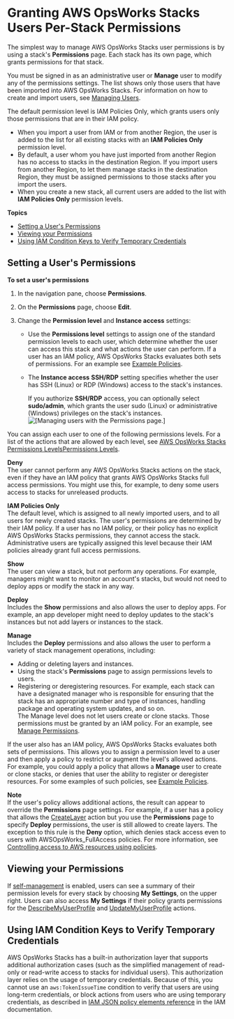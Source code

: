 # Granting AWS OpsWorks Stacks Users Per\-Stack Permissions<a name="opsworks-security-users-console"></a>

The simplest way to manage AWS OpsWorks Stacks user permissions is by using a stack's **Permissions** page\. Each stack has its own page, which grants permissions for that stack\.

You must be signed in as an administrative user or **Manage** user to modify any of the permissions settings\. The list shows only those users that have been imported into AWS OpsWorks Stacks\. For information on how to create and import users, see [Managing Users](opsworks-security-users-manage.md)\.

The default permission level is IAM Policies Only, which grants users only those permissions that are in their IAM policy\.
+ When you import a user from IAM or from another Region, the user is added to the list for all existing stacks with an **IAM Policies Only** permission level\.
+ By default, a user whom you have just imported from another Region has no access to stacks in the destination Region\. If you import users from another Region, to let them manage stacks in the destination Region, they must be assigned permissions to those stacks after you import the users\.
+ When you create a new stack, all current users are added to the list with **IAM Policies Only** permission levels\.

**Topics**
+ [Setting a User's Permissions](#opsworks-security-users-console-set)
+ [Viewing your Permissions](#opsworks-security-users-console-viewing)
+ [Using IAM Condition Keys to Verify Temporary Credentials](#w2ab1c14c61c13c35c19)

## Setting a User's Permissions<a name="opsworks-security-users-console-set"></a>

**To set a user's permissions**

1. In the navigation pane, choose **Permissions**\.

1. On the **Permissions** page, choose **Edit**\.

1. Change the **Permission level** and **Instance access** settings:
   + Use the **Permissions level** settings to assign one of the standard permission levels to each user, which determine whether the user can access this stack and what actions the user can perform\. If a user has an IAM policy, AWS OpsWorks Stacks evaluates both sets of permissions\. For an example see [Example Policies](opsworks-security-users-examples.md)\.
   + The **Instance access** **SSH/RDP** setting specifies whether the user has SSH \(Linux\) or RDP \(Windows\) access to the stack's instances\.

     If you authorize **SSH/RDP** access, you can optionally select **sudo/admin**, which grants the user sudo \(Linux\) or administrative \(Windows\) privileges on the stack's instances\.   
![\[Managing users with the Permissions page.\]](http://docs.aws.amazon.com/opsworks/latest/userguide/images/permissions-edit.png)

You can assign each user to one of the following permissions levels\. For a list of the actions that are allowed by each level, see [AWS OpsWorks Stacks Permissions LevelsPermissions Levels](opsworks-security-users-standard.md)\.

**Deny**  
The user cannot perform any AWS OpsWorks Stacks actions on the stack, even if they have an IAM policy that grants AWS OpsWorks Stacks full access permissions\. You might use this, for example, to deny some users access to stacks for unreleased products\.

**IAM Policies Only**  
The default level, which is assigned to all newly imported users, and to all users for newly created stacks\. The user's permissions are determined by their IAM policy\. If a user has no IAM policy, or their policy has no explicit AWS OpsWorks Stacks permissions, they cannot access the stack\. Administrative users are typically assigned this level because their IAM policies already grant full access permissions\.

**Show**  
The user can view a stack, but not perform any operations\. For example, managers might want to monitor an account's stacks, but would not need to deploy apps or modify the stack in any way\.

**Deploy**  
Includes the **Show** permissions and also allows the user to deploy apps\. For example, an app developer might need to deploy updates to the stack's instances but not add layers or instances to the stack\.

**Manage**  
Includes the **Deploy** permissions and also allows the user to perform a variety of stack management operations, including:  
+ Adding or deleting layers and instances\.
+ Using the stack's **Permissions** page to assign permissions levels to users\.
+ Registering or deregistering resources\.
For example, each stack can have a designated manager who is responsible for ensuring that the stack has an appropriate number and type of instances, handling package and operating system updates, and so on\.  
The Manage level does not let users create or clone stacks\. Those permissions must be granted by an IAM policy\. For an example, see [Manage Permissions](opsworks-security-users-examples.md#opsworks-security-users-examples-manage)\.

If the user also has an IAM policy, AWS OpsWorks Stacks evaluates both sets of permissions\. This allows you to assign a permission level to a user and then apply a policy to restrict or augment the level's allowed actions\. For example, you could apply a policy that allows a **Manage** user to create or clone stacks, or denies that user the ability to register or deregister resources\. For some examples of such policies, see [Example Policies](opsworks-security-users-examples.md)\.

**Note**  
If the user's policy allows additional actions, the result can appear to override the **Permissions** page settings\. For example, if a user has a policy that allows the [CreateLayer](http://docs.aws.amazon.com/opsworks/latest/APIReference/API_CreateLayer.html) action but you use the **Permissions** page to specify **Deploy** permissions, the user is still allowed to create layers\. The exception to this rule is the **Deny** option, which denies stack access even to users with AWSOpsWorks\_FullAccess policies\. For more information, see [Controlling access to AWS resources using policies](https://docs.aws.amazon.com/IAM/latest/UserGuide/access_controlling.html)\. 

## Viewing your Permissions<a name="opsworks-security-users-console-viewing"></a>

If [self\-management](opsworks-security-users-manage-edit.md) is enabled, users can see a summary of their permission levels for every stack by choosing **My Settings**, on the upper right\. Users can also access **My Settings** if their policy grants permissions for the [DescribeMyUserProfile](http://docs.aws.amazon.com/opsworks/latest/APIReference/API_DescribeMyUserProfile.html) and [UpdateMyUserProfile](http://docs.aws.amazon.com/opsworks/latest/APIReference/API_UpdateMyUserProfile.html) actions\.

## Using IAM Condition Keys to Verify Temporary Credentials<a name="w2ab1c14c61c13c35c19"></a>

AWS OpsWorks Stacks has a built\-in authorization layer that supports additional authorization cases \(such as the simplified management of read\-only or read\-write access to stacks for individual users\)\. This authorization layer relies on the usage of temporary credentials\. Because of this, you cannot use an `aws:TokenIssueTime` condition to verify that users are using long\-term credentials, or block actions from users who are using temporary credentials, as described in [IAM JSON policy elements reference](https://docs.aws.amazon.com/IAM/latest/UserGuide/reference_policies_elements.html#Conditions_Null) in the IAM documentation\.